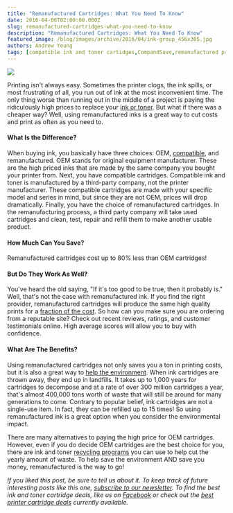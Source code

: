 ```yaml
---
title: "Remanufactured Cartridges: What You Need To Know"
date: 2016-04-06T02:00:00.000Z
slug: remanufactured-cartridges-what-you-need-to-know
description: "Remanufactured Cartridges: What You Need To Know"
featured_image: /blog/images/archive/2016/04/ink-group_456x305.jpg
authors: Andrew Yeung
tags: [compatible ink and toner cartidges,CompandSave,remanufactured printer cartridges]
---
```


[![](/blog/images/ink-group-456x305.jpg)](/blog/images/ink-group-456x305.jpg)

Printing isn't always easy. Sometimes the printer clogs, the ink spills, or most frustrating of all, you run out of ink at the most inconvenient time. The only thing worse than running out in the middle of a project is paying the ridiculously high prices to replace your [ink or toner](https://www.compandsave.com/). But what if there was a cheaper way? Well, using remanufactured inks is a great way to cut costs and print as often as you need to. 

#### 

#### What Is the Difference?

When buying ink, you basically have three choices: OEM, [compatible](https://www.compandsave.com/help), and remanufactured. OEM stands for original equipment manufacturer. These are the high priced inks that are made by the same company you bought your printer from. Next, you have compatible cartridges. Compatible ink and toner is manufactured by a third-party company, not the printer manufacturer. These compatible cartridges are made with your specific model and series in mind, but since they are not OEM, prices will drop dramatically. Finally, you have the choice of remanufactured cartridges. In the remanufacturing process, a third party company will take used cartridges and clean, test, repair and refill them to make another usable product. 

#### 

#### How Much Can You Save?

Remanufactured cartridges cost up to 80% less than OEM cartridges! 

#### 

#### But Do They Work As Well?

You've heard the old saying, "If it's too good to be true, then it probably is." Well, that's not the case with remanufactured ink. If you find the right provider, remanufactured cartridges will produce the same high quality prints for a [fraction of the cost](https://www.compandsave.com/about-us). So how can you make sure you are ordering from a reputable site? Check out recent reviews, ratings, and customer testimonials online. High average scores will allow you to buy with confidence. 

#### What Are The Benefits?

Using remanufactured cartridges not only saves you a ton in printing costs, but it is also a great way to [help the environment](https://www.compandsave.com/environmentally-friendly-ink-cartridges). When ink cartridges are thrown away, they end up in landfills. It takes up to 1,000 years for cartridges to decompose and at a rate of over 300 million cartridges a year, that's almost 400,000 tons worth of waste that will still be around for many generations to come. Contrary to popular belief, ink cartridges are not a single-use item. In fact, they can be refilled up to 15 times! So using remanufactured ink is a great option when you consider the environmental impact. 

There are many alternatives to paying the high price for OEM cartridges. However, even if you do decide OEM cartridges are the best choice for you, there are ink and toner [recycling programs](https://www.compandsave.com) you can use to help cut the yearly amount of waste. To help save the environment AND save you money, remanufactured is the way to go!

_If you liked this post, be sure to tell us about it. To keep track of future interesting posts like this one, [subscribe to our newsletter](https://www.compandsave.com/welcome/subscribe/). To find the best ink and toner cartridge deals, like us on [Facebook](https://www.facebook.com/compandsave.ink/) or check out the [best printer cartridge deals](https://www.compandsave.com/coupon) currently available._ 